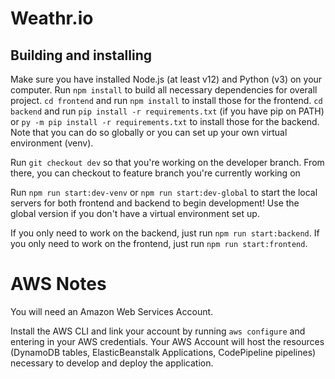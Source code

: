 # Weathr.io


## Building and installing

Make sure you have installed Node.js (at least v12) and Python (v3) on your computer. Run `npm install` to build all necessary dependencies for overall project. `cd frontend` and run `npm install` to install those for the frontend. `cd backend` and run `pip install -r requirements.txt` (if you have pip on PATH) or `py -m pip install -r requirements.txt` to install those for the backend. Note that you can do so globally or you can set up your own virtual environment (venv).

Run `git checkout dev` so that you're working on the developer branch. From there, you can checkout to feature branch you're currently working on

Run `npm run start:dev-venv` or `npm run start:dev-global` to start the local servers for both frontend and backend to begin development! Use the global version if you don't have a virtual environment set up.

If you only need to work on the backend, just run `npm run start:backend`. If you only need to work on the frontend, just run `npm run start:frontend`. 

# AWS Notes

You will need an Amazon Web Services Account. 

Install the AWS CLI and link your account by running `aws configure` and entering in your AWS credentials.
Your AWS Account will host the resources (DynamoDB tables, ElasticBeanstalk Applications, CodePipeline pipelines) necessary to develop and deploy the application.
